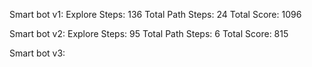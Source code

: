 Smart bot v1:
Explore Steps: 136
Total Path Steps: 24
Total Score: 1096

Smart bot v2:
Explore Steps: 95
Total Path Steps: 6
Total Score: 815

Smart bot v3:

